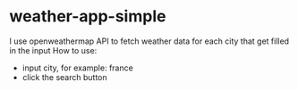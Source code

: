 # weather-app-simple
I use openweathermap API to fetch weather data for each city that get filled in the input
How to use:
- input city, for example: france
- click the search button
